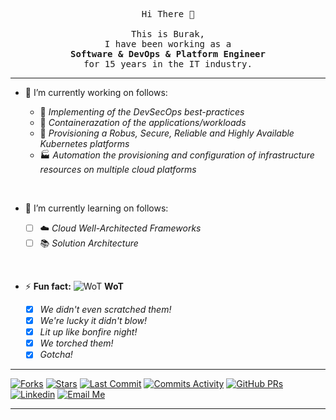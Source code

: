 <p align="center">
  <samp>
    Hi There 👋
    <br>
    <br>This is Burak,
    <br>I have been working as a
    <br><b>Software & DevOps & Platform Engineer</b>
    <br>for 15 years in the IT industry.
  </samp>
</p>

************************************************************************

- 🔭 I’m currently working on follows:

  - :rocket: <i>Implementing of the DevSecOps best-practices</i>
  - :whale: <i>Containerazation of the applications/workloads</i>
  - :ship: <i>Provisioning a Robus, Secure, Reliable and Highly Available Kubernetes platforms</i>
  - :factory: <i>Automation the provisioning and configuration of infrastructure resources on multiple cloud platforms</i>

<br/>

- 🌱 I’m currently learning on follows:

  - [ ] :cloud: <i>Cloud Well-Architected Frameworks</i>
  - [ ] :books: <i>Solution Architecture</i>

<br/>

- ⚡ **Fun fact:** ![WoT](http://www.rw-designer.com/icon-image/21525-16x16x32.png) <b>WoT</b>

    - [x] _We didn't even scratched them!_
    - [x] _We're lucky it didn't blow!_
    - [x] _Lit up like bonfire night!_
    - [x] _We torched them!_
    - [x] _Gotcha!_
************************************************************************

<!-- PROJECT SHIELDS -->
[![Forks][githubForks-shield]][githubForks-url]
[![Stars][githubStars-shield]][githubStars-url]
[![Last Commit][githubLastCommit-shield]][githubLastCommit-url]
[![Commits Activity][githubCommits-shield]][githubCommits-url]
[![GitHub PRs][githubPRs-shield]][githubPRs-url]
[![Linkedin][linkedin-shield]][linkedin-url]
[![Email Me][email-shield]][email-url]


<!-- LINKS -->
[githubForks-shield]: https://img.shields.io/github/forks/koseburak/marvel-universe-web?
[githubForks-url]: https://github.com/koseburak/marvel-universe-web/fork

[githubStars-shield]: https://img.shields.io/github/stars/koseburak/resource-utilization-monitor?
[githubStars-url]: https://github.com/koseburak/resource-utilization-monitor/stargazers

[githubLastCommit-shield]: https://img.shields.io/github/last-commit/koseburak/koseburak?
[githubLastCommit-url]: https://github.com/koseburak/koseburak/commits/main

[githubCommits-shield]: https://img.shields.io/github/commit-activity/m/koseburak/koseburak?
[githubCommits-url]: https://github.com/koseburak/koseburak/commits/main

[githubIssues-shield]: https://img.shields.io/github/issues/koseburak/koseburak?"
[githubIssues-url]: https://github.com/koseburak/koseburak/issues

[githubPRs-shield]: https://img.shields.io/github/issues-pr-closed/koseburak/kubernetes-bare-metal-installation?
[githubPRs-url]: https://github.com/koseburak/kubernetes-bare-metal-installation/pulls

[linkedin-shield]: https://img.shields.io/badge/Burak%20Kose-blue?style=flat&logo=linkedin&logoColor=white
[linkedin-url]: https://www.linkedin.com/in/kose-burak

[email-shield]: https://img.shields.io/badge/Contact_Me-blue?style=flat-square&logo=gmail&logoColor=white&labelColor=gray&color=blue
[email-url]: mailto:burakkose.uk@gmail.com




************************************************************************



<!--
**koseburak/koseburak** is a ✨ _special_ ✨ repository because its `README.md` (this file) appears on your GitHub profile.

Here are some ideas to get you started:

- 🔭 I’m currently working on ...

- 🌱 I’m currently learning ...

- 👯 I’m looking to collaborate on ...

- 🤔 I’m looking for help with ...

- 💬 Ask me about ...

- 📫 How to reach me: ...

- 😄 Pronouns: ...

- ⚡ Fun fact: ...

- 📫 How to reach me: [![Email Badge](https://img.shields.io/badge/Contact_Me-blue?style=flat-square&logo=gmail&logoColor=white&labelColor=gray&color=blue)](mailto:burakkose.uk@gmail.com)


[![GitHub Issues][githubIssues-shield]][githubIssues-url]
[![GitHub PRs][githubPulls-shield]][githubPulls-url]


-->



